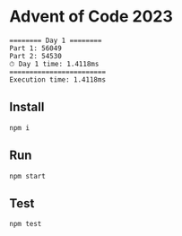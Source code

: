 # Advent of Code 2023

```
======== Day 1 ========
Part 1: 56049
Part 2: 54530
⏱ Day 1 time: 1.4118ms
========================
Execution time: 1.4118ms
```

## Install

```
npm i
```

## Run

```
npm start
```

## Test

```
npm test
```
